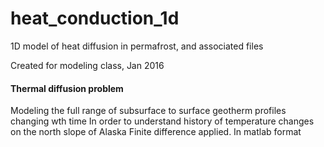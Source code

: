 # heat_conduction_1d
1D model of heat diffusion in permafrost, and associated files

Created for modeling class, Jan 2016

#### Thermal diffusion problem
Modeling the full range of subsurface to surface geotherm profiles changing wth time
In order to understand history of temperature changes on the north slope of Alaska
Finite difference applied.
In matlab format
